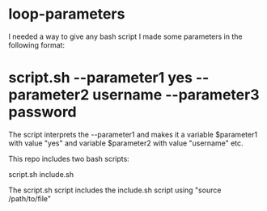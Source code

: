 loop-parameters
===============

I needed a way to give any bash script I made some parameters in the following format:

# script.sh --parameter1 yes --parameter2 username --parameter3 password

The script interprets the --parameter1 and makes it a variable $parameter1 with value "yes" and variable $parameter2 with value "username" etc.


This repo includes two bash scripts:

script.sh
include.sh

The script.sh script includes the include.sh script using "source /path/to/file"
